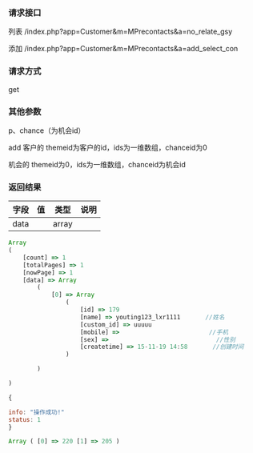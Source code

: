 ### **请求接口**
列表
/index.php?app=Customer&m=MPrecontacts&a=no_relate_gsy

添加
/index.php?app=Customer&m=MPrecontacts&a=add_select_con


### **请求方式**
get


### **其他参数**
p、chance（为机会id）


add
客户的   themeid为客户的id，ids为一维数组，chanceid为0

机会的   themeid为0，ids为一维数组，chanceid为机会id

### **返回结果**
|字段       |值             |类型    |说明           |
| --------- |--------      |--------|--------       |
|data       |             |  array  |   |



``` javascript
Array
(
    [count] => 1
    [totalPages] => 1
    [nowPage] => 1
    [data] => Array
        (
            [0] => Array
                (
                    [id] => 179
                    [name] => youting123_lxr1111       //姓名
                    [custom_id] => uuuuu
                    [mobile] =>                         //手机
                    [sex] =>                              //性别
                    [createtime] => 15-11-19 14:58       //创建时间 
                )

        )

)

{

info: "操作成功!"
status: 1
}

Array ( [0] => 220 [1] => 205 )